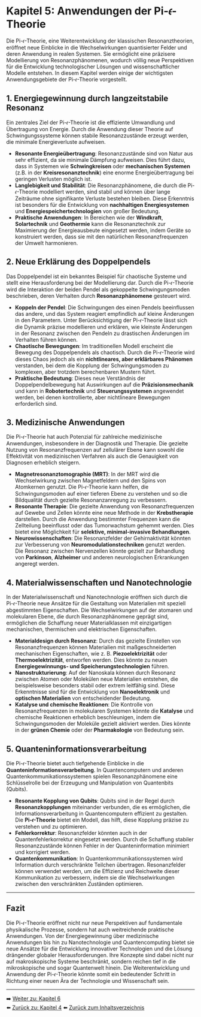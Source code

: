 # Kapitel 5: Anwendungen der Pi-𝜖-Theorie

Die Pi-𝜖-Theorie, eine Weiterentwicklung der klassischen Resonanztheorien, eröffnet neue Einblicke in die Wechselwirkungen quantisierter Felder und deren Anwendung in realen Systemen. Sie ermöglicht eine präzisere Modellierung von Resonanzphänomenen, wodurch völlig neue Perspektiven für die Entwicklung technologischer Lösungen und wissenschaftlicher Modelle entstehen. In diesem Kapitel werden einige der wichtigsten Anwendungsgebiete der Pi-𝜖-Theorie vorgestellt.

## 1. Energiegewinnung durch langzeitstabile Resonanz

Ein zentrales Ziel der Pi-𝜖-Theorie ist die effiziente Umwandlung und Übertragung von Energie. Durch die Anwendung dieser Theorie auf Schwingungssysteme können stabile Resonanzzustände erzeugt werden, die minimale Energieverluste aufweisen. 

- **Resonante Energieübertragung**: Resonanzzustände sind von Natur aus sehr effizient, da sie minimale Dämpfung aufweisen. Dies führt dazu, dass in Systemen wie **Schwingkreisen** oder **mechanischen Systemen** (z.B. in der **Kreisresonanztechnik**) eine enorme Energieübertragung bei geringen Verlusten möglich ist.
- **Langlebigkeit und Stabilität**: Die Resonanzphänomene, die durch die Pi-𝜖-Theorie modelliert werden, sind stabil und können über lange Zeiträume ohne signifikante Verluste bestehen bleiben. Diese Erkenntnis ist besonders für die Entwicklung von **nachhaltigen Energiesystemen** und **Energiespeichertechnologien** von großer Bedeutung.
- **Praktische Anwendungen**: In Bereichen wie der **Windkraft**, **Solartechnik** und **Geothermie** kann die Resonanztechnik zur Maximierung der Energieausbeute eingesetzt werden, indem Geräte so konstruiert werden, dass sie mit den natürlichen Resonanzfrequenzen der Umwelt harmonieren.

## 2. Neue Erklärung des Doppelpendels

Das Doppelpendel ist ein bekanntes Beispiel für chaotische Systeme und stellt eine Herausforderung bei der Modellierung dar. Durch die Pi-𝜖-Theorie wird die Interaktion der beiden Pendel als gekoppelte Schwingungsmoden beschrieben, deren Verhalten durch **Resonanzphänomene** gesteuert wird.

- **Koppeln der Pendel**: Die Schwingungen des einen Pendels beeinflussen das andere, und das System reagiert empfindlich auf kleine Änderungen in den Parametern. Unter Berücksichtigung der Pi-𝜖-Theorie lässt sich die Dynamik präzise modellieren und erklären, wie kleinste Änderungen in der Resonanz zwischen den Pendeln zu drastischen Änderungen im Verhalten führen können.
- **Chaotische Bewegungen**: Im traditionellen Modell erscheint die Bewegung des Doppelpendels als chaotisch. Durch die Pi-𝜖-Theorie wird dieses Chaos jedoch als ein **nichtlineares, aber erklärbares Phänomen** verstanden, bei dem die Kopplung der Schwingungsmoden zu komplexen, aber trotzdem berechenbaren Mustern führt.
- **Praktische Bedeutung**: Dieses neue Verständnis der Doppelpendelbewegung hat Auswirkungen auf die **Präzisionsmechanik** und kann in **Robotertechnik** und **Steuerungssystemen** angewendet werden, bei denen kontrollierte, aber nichtlineare Bewegungen erforderlich sind.

## 3. Medizinische Anwendungen

Die Pi-𝜖-Theorie hat auch Potenzial für zahlreiche medizinische Anwendungen, insbesondere in der Diagnostik und Therapie. Die gezielte Nutzung von Resonanzfrequenzen auf zellulärer Ebene kann sowohl die Effektivität von medizinischen Verfahren als auch die Genauigkeit von Diagnosen erheblich steigern.

- **Magnetresonanztomographie (MRT)**: In der MRT wird die Wechselwirkung zwischen Magnetfeldern und den Spins von Atomkernen genutzt. Die Pi-𝜖-Theorie kann helfen, die Schwingungsmoden auf einer tieferen Ebene zu verstehen und so die Bildqualität durch gezielte Resonanzanregung zu verbessern.
- **Resonante Therapie**: Die gezielte Anwendung von Resonanzfrequenzen auf Gewebe und Zellen könnte eine neue Methode in der **Krebstherapie** darstellen. Durch die Anwendung bestimmter Frequenzen kann die Zellteilung beeinflusst oder das Tumorwachstum gehemmt werden. Dies bietet eine Möglichkeit für **selektive, minimal-invasive Behandlungen**.
- **Neurowissenschaften**: Die Resonanzfelder der Gehirnaktivität könnten zur Verbesserung von **Neuromodulationstechniken** genutzt werden. Die Resonanz zwischen Nervenzellen könnte gezielt zur Behandlung von **Parkinson**, **Alzheimer** und anderen neurologischen Erkrankungen angeregt werden.

## 4. Materialwissenschaften und Nanotechnologie

In der Materialwissenschaft und Nanotechnologie eröffnen sich durch die Pi-𝜖-Theorie neue Ansätze für die Gestaltung von Materialien mit speziell abgestimmten Eigenschaften. Die Wechselwirkungen auf der atomaren und molekularen Ebene, die durch Resonanzphänomene geprägt sind, ermöglichen die Schaffung neuer Materialklassen mit einzigartigen mechanischen, thermischen und elektrischen Eigenschaften.

- **Materialdesign durch Resonanz**: Durch das gezielte Einstellen von Resonanzfrequenzen können Materialien mit maßgeschneiderten mechanischen Eigenschaften, wie z. B. **Piezoelektrizität** oder **Thermoelektrizität**, entworfen werden. Dies könnte zu neuen **Energiegewinnungs- und Speicherungstechnologien** führen.
- **Nanostrukturierung**: Auf der Nanoskala können durch Resonanz zwischen Atomen oder Molekülen neue Materialien entstehen, die beispielsweise besonders stabil oder extrem leitfähig sind. Diese Erkenntnisse sind für die Entwicklung von **Nanoelektronik** und **optischen Materialien** von entscheidender Bedeutung.
- **Katalyse und chemische Reaktionen**: Die Kontrolle von Resonanzfrequenzen in molekularen Systemen könnte die **Katalyse** und chemische Reaktionen erheblich beschleunigen, indem die Schwingungsmoden der Moleküle gezielt aktiviert werden. Dies könnte in der **grünen Chemie** oder der **Pharmakologie** von Bedeutung sein.

## 5. Quanteninformationsverarbeitung

Die Pi-𝜖-Theorie bietet auch tiefgehende Einblicke in die **Quanteninformationsverarbeitung**. In Quantencomputern und anderen Quantenkommunikationssystemen spielen Resonanzphänomene eine Schlüsselrolle bei der Erzeugung und Manipulation von Quantenbits (Qubits).

- **Resonante Kopplung von Qubits**: Qubits sind in der Regel durch **Resonanzkopplungen** miteinander verbunden, die es ermöglichen, die Informationsverarbeitung in Quantencomputern effizient zu gestalten. Die **Pi-𝜖-Theorie** bietet ein Modell, das hilft, diese Kopplung präzise zu verstehen und zu optimieren.
- **Fehlerkorrektur**: Resonanzfelder könnten auch in der Quantenfehlerkorrektur eingesetzt werden. Durch die Schaffung stabiler Resonanzzustände können Fehler in der Quanteninformation minimiert und korrigiert werden.
- **Quantenkommunikation**: In Quantenkommunikationssystemen wird Information durch verschränkte Teilchen übertragen. Resonanzfelder können verwendet werden, um die Effizienz und Reichweite dieser Kommunikation zu verbessern, indem sie die Wechselwirkungen zwischen den verschränkten Zuständen optimieren.

---

## Fazit

Die Pi-𝜖-Theorie eröffnet nicht nur neue Perspektiven auf fundamentale physikalische Prozesse, sondern hat auch weitreichende praktische Anwendungen. Von der Energiegewinnung über medizinische Anwendungen bis hin zu Nanotechnologie und Quantencomputing bietet sie neue Ansätze für die Entwicklung innovativer Technologien und die Lösung drängender globaler Herausforderungen. Ihre Konzepte sind dabei nicht nur auf makroskopische Systeme beschränkt, sondern reichen tief in die mikroskopische und sogar Quantenwelt hinein. Die Weiterentwicklung und Anwendung der Pi-𝜖-Theorie könnte somit ein bedeutender Schritt in Richtung einer neuen Ära der Technologie und Wissenschaft sein.

---


➡️ [Weiter zu: Kapitel 6](Kapitel_6.md)  
⬅️ [Zurück zu: Kapitel 4](Kapitel_4.md)
⬅️ [Zurück zum Inhaltsverzeichnis](README.md)